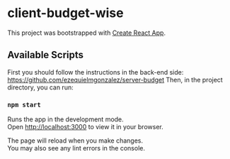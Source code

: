 # client-budget-wise

This project was bootstrapped with [Create React App](https://github.com/facebook/create-react-app).

## Available Scripts

First you should follow the instructions in the back-end side: https://github.com/ezequielmgonzalez/server-budget
Then, in the project directory, you can run:

### `npm start`

Runs the app in the development mode.\
Open [http://localhost:3000](http://localhost:3000) to view it in your browser.

The page will reload when you make changes.\
You may also see any lint errors in the console.
